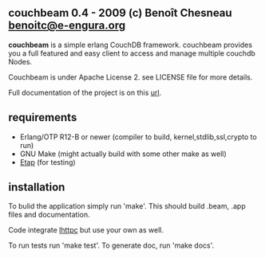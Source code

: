 
couchbeam 0.4 - 2009 (c) Benoît Chesneau <benoitc@e-engura.org>
---------------------------------------------------------------

**couchbeam** is a simple erlang CouchDB framework. couchbeam provides you a full featured and easy client to access and manage multiple couchdb Nodes.

Couchbeam is under Apache License 2. see LICENSE file for more details.

Full documentation of the project is on this [url](http://benoitc.github.com/couchbeam).



requirements
------------
* Erlang/OTP R12-B or newer (compiler to build, kernel,stdlib,ssl,crypto to run)
* GNU Make (might actually build with some other make as well)
* [Etap](http://github.com/ngerakines/etap/) (for testing) 

installation
------------
To bulid the application simply run 'make'. This should build .beam, .app
files and documentation.

Code integrate [lhttpc](http://bitbucket.org/etc/lhttpc/src/) but use your own as well.

To run tests run 'make test'.
To generate doc, run 'make docs'.